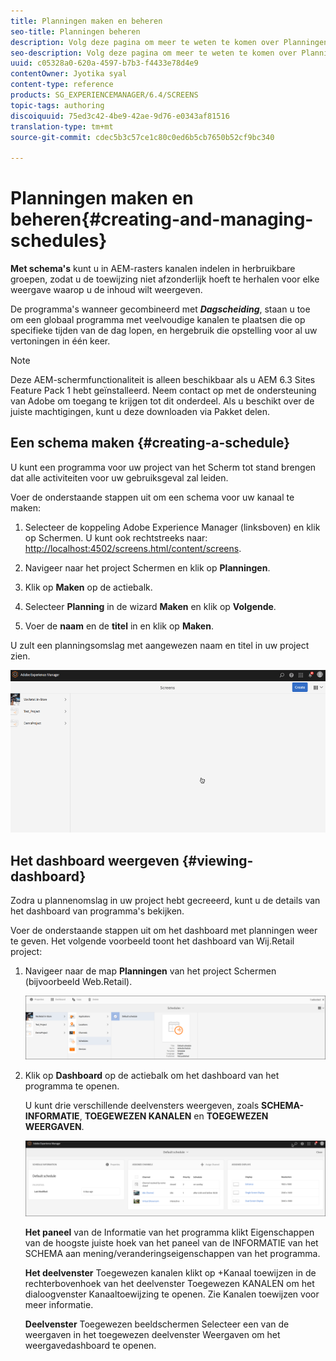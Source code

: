 ```yaml
---
title: Planningen maken en beheren
seo-title: Planningen beheren
description: Volg deze pagina om meer te weten te komen over Planningen, die u kanalen in herbruikbare groepen laat organiseren zodat u niet hun taak individueel voor elke vertoning moet herhalen waarop u uw inhoud wilt tonen.
seo-description: Volg deze pagina om meer te weten te komen over Planningen, die u kanalen in herbruikbare groepen laat organiseren zodat u niet hun taak individueel voor elke vertoning moet herhalen waarop u uw inhoud wilt tonen.
uuid: c05328a0-620a-4597-b7b3-f4433e78d4e9
contentOwner: Jyotika syal
content-type: reference
products: SG_EXPERIENCEMANAGER/6.4/SCREENS
topic-tags: authoring
discoiquuid: 75ed3c42-4be9-42ae-9d76-e0343af81516
translation-type: tm+mt
source-git-commit: cdec5b3c57ce1c80c0ed6b5cb7650b52cf9bc340

---
```



# Planningen maken en beheren{#creating-and-managing-schedules}

**Met schema&#39;s** kunt u in AEM-rasters kanalen indelen in herbruikbare groepen, zodat u de toewijzing niet afzonderlijk hoeft te herhalen voor elke weergave waarop u de inhoud wilt weergeven.

De programma&#39;s wanneer gecombineerd met ***Dagscheiding***, staan u toe om een globaal programma met veelvoudige kanalen te plaatsen die op specifieke tijden van de dag lopen, en hergebruik die opstelling voor al uw vertoningen in één keer.

>[!NOTE]
>
>Deze AEM-schermfunctionaliteit is alleen beschikbaar als u AEM 6.3 Sites Feature Pack 1 hebt geïnstalleerd. Neem contact op met de ondersteuning van Adobe om toegang te krijgen tot dit onderdeel. Als u beschikt over de juiste machtigingen, kunt u deze downloaden via Pakket delen.

## Een schema maken {#creating-a-schedule}

U kunt een programma voor uw project van het Scherm tot stand brengen dat alle activiteiten voor uw gebruiksgeval zal leiden.

Voer de onderstaande stappen uit om een schema voor uw kanaal te maken:

1. Selecteer de koppeling Adobe Experience Manager (linksboven) en klik op Schermen. U kunt ook rechtstreeks naar: [http://localhost:4502/screens.html/content/screens](http://localhost:4502/screens.html/content/screens).
1. Navigeer naar het project Schermen en klik op **Planningen**.
1. Klik op **Maken** op de actiebalk.
1. Selecteer **Planning** in de wizard **Maken** en klik op **Volgende**.

1. Voer de **naam** en de **titel** in en klik op **Maken**.

U zult een planningsomslag met aangewezen naam en titel in uw project zien.

![chlimage_1](assets/chlimage_1.gif)

## Het dashboard weergeven {#viewing-dashboard}

Zodra u plannenomslag in uw project hebt gecreeerd, kunt u de details van het dashboard van programma&#39;s bekijken.

Voer de onderstaande stappen uit om het dashboard met planningen weer te geven. Het volgende voorbeeld toont het dashboard van Wij.Retail project:

1. Navigeer naar de map **Planningen** van het project Schermen (bijvoorbeeld Web.Retail).

   ![chlimage_1](assets/chlimage_1.png)

1. Klik op **Dashboard** op de actiebalk om het dashboard van het programma te openen.

   U kunt drie verschillende deelvensters weergeven, zoals **SCHEMA-INFORMATIE**, **TOEGEWEZEN KANALEN** en **TOEGEWEZEN WEERGAVEN**.

   ![chlimage_1-1](assets/chlimage_1-1.png)

   **Het paneel** van de Informatie van het programma klikt Eigenschappen van de hoogste juiste hoek van het paneel van de INFORMATIE van het SCHEMA aan mening/veranderingseigenschappen van het programma.

   **Het deelvenster** Toegewezen kanalen klikt op +Kanaal toewijzen in de rechterbovenhoek van het deelvenster Toegewezen KANALEN om het dialoogvenster Kanaaltoewijzing te openen. Zie Kanalen toewijzen voor meer informatie.

   **Deelvenster** Toegewezen beeldschermen Selecteer een van de weergaven in het toegewezen deelvenster Weergaven om het weergavedashboard te openen.

